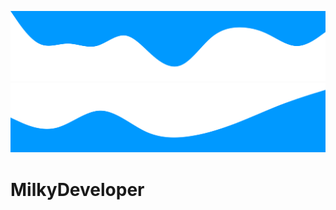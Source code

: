 ![Top waves](https://raw.githubusercontent.com/MilkyDeveloper/dump/main/wave-top.svg)
![Bottom waves](https://raw.githubusercontent.com/MilkyDeveloper/dump/main/wave-bottom.svg)

# MilkyDeveloper
